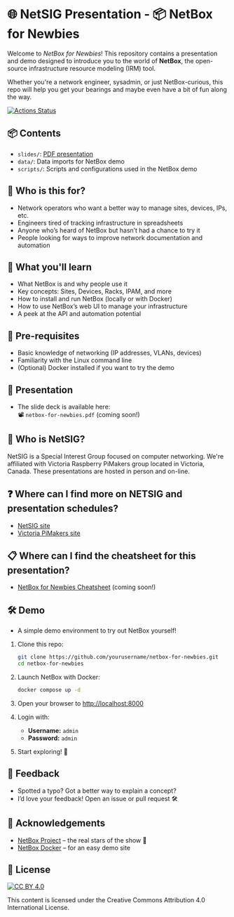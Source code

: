# 🌐 NetSIG Presentation - 📦 NetBox for Newbies

Welcome to *NetBox for Newbies*! This repository contains a presentation and
demo designed to introduce you to the world of **NetBox**, the open-source
infrastructure resource modeling (IRM) tool.

Whether you're a network engineer, sysadmin, or just NetBox-curious, this repo
will help you get your bearings and maybe even have a bit of fun along the way.

[![Actions Status](https://github.com/netserf/netsig-presentation-netbox-for-newbies/workflows/Lint/badge.svg)](https://github.com/netserf/netsig-presentation-netbox-for-newbies/actions)

## 📦 Contents

- `slides/`: [PDF presentation](slides/netsig-netbox-for-newbies.pdf)
- `data/`: Data imports for NetBox demo
- `scripts/`: Scripts and configurations used in the NetBox demo

## 👥 Who is this for?

- Network operators who want a better way to manage sites, devices, IPs, etc.
- Engineers tired of tracking infrastructure in spreadsheets
- Anyone who’s heard of NetBox but hasn’t had a chance to try it
- People looking for ways to improve network documentation and automation

## 🎯 What you'll learn

- What NetBox is and why people use it
- Key concepts: Sites, Devices, Racks, IPAM, and more
- How to install and run NetBox (locally or with Docker)
- How to use NetBox’s web UI to manage your infrastructure
- A peek at the API and automation potential

## 🧰 Pre-requisites

- Basic knowledge of networking (IP addresses, VLANs, devices)
- Familiarity with the Linux command line
- (Optional) Docker installed if you want to try the demo

## 🎤 Presentation

- The slide deck is available here:\
  📽️ `netbox-for-newbies.pdf` (coming soon!)

## 🛜 Who is NetSIG?

NetSIG is a Special Interest Group focused on computer networking. We're
affiliated with Victoria Raspberry PiMakers group located in Victoria, Canada.
These presentations are hosted in person and on-line.

## ❓ Where can I find more on NETSIG and presentation schedules?

- [NetSIG site](https://vicpimakers.ca/netsig/)
- [Victoria PiMakers site](https://vicpimakers.ca/)

## 📋 Where can I find the cheatsheet for this presentation?

- [NetBox for Newbies Cheatsheet](cheatsheet.txt) (coming soon!)

## 🛠️ Demo

- A simple demo environment to try out NetBox yourself!

1. Clone this repo:

   ```bash
   git clone https://github.com/yourusername/netbox-for-newbies.git
   cd netbox-for-newbies
   ```

1. Launch NetBox with Docker:

   ```bash
   docker compose up -d
   ```

1. Open your browser to [http://localhost:8000](http://localhost:8000)

1. Login with:

   - **Username:** `admin`
   - **Password:** `admin`

1. Start exploring! 🎈

## 🙏 Feedback

- Spotted a typo? Got a better way to explain a concept?
- I’d love your feedback! Open an issue or pull request 🛠️

## 🧠 Acknowledgements

- [NetBox Project](https://github.com/netbox-community/netbox) – the real stars
  of the show 🌟
- [NetBox Docker](https://github.com/netbox-community/netbox-docker) – for an
  easy demo site

## 🪪 License

[![CC BY 4.0](https://licensebuttons.net/l/by/4.0/88x31.png)](https://creativecommons.org/licenses/by/4.0/)

This content is licensed under the Creative Commons Attribution 4.0
International License.
